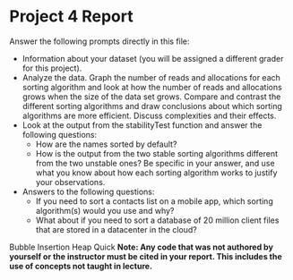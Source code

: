 # Project 4 Report

Answer the following prompts directly in this file:
* Information about your dataset (you will be assigned a different grader for this project).
* Analyze the data. Graph the number of reads and allocations for each sorting algorithm and look at how the number of reads and allocations grows when the size of the data set grows. Compare and contrast the different sorting algorithms and draw conclusions about which sorting algorithms are more efficient. Discuss complexities and their effects.
* Look at the output from the stabilityTest function and answer the following questions:
  * How are the names sorted by default?
  * How is the output from the two stable sorting algorithms different from the two unstable ones? Be specific in your answer, and use what you know about how each sorting algorithm works to justify your observations.
* Answers to the following questions: 
  * If you need to sort a contacts list on a mobile app, which sorting algorithm(s) would you use and why? 
  * What about if you need to sort a database of 20 million client files that are stored in a datacenter in the cloud?



Bubble
Insertion
Heap
Quick
**Note: Any code that was not authored by yourself or the instructor must be cited in your report. This includes the use of concepts not taught in lecture.**